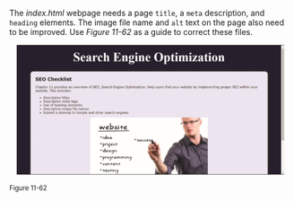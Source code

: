 The _index.html_ webpage needs a page `title`, a `meta` description, and `heading` elements. The image file name and `alt` text on the page also need to be improved. Use _Figure 11-62_ as a guide to correct these files.

<p align='center'>
<img src='../assets/jMl02winQWq9hydrDdjO.png' width='95%' alt='The completed version of a webpage that improves S E O by including a page title, a meta description, and heading elements.' />
</p>
<sup>Figure 11-62</sup>

